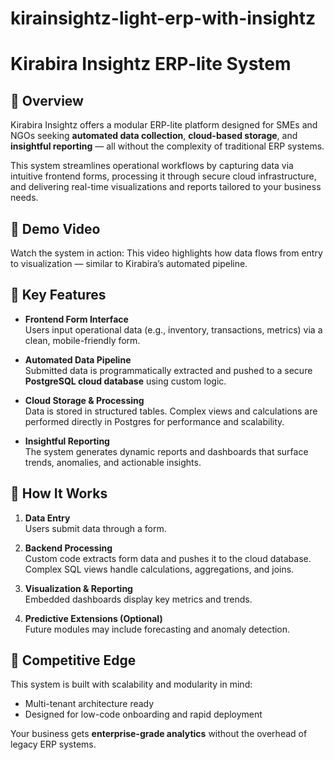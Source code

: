 # kirainsightz-light-erp-with-insightz

# Kirabira Insightz ERP-lite System

## 🚀 Overview
Kirabira Insightz offers a modular ERP-lite platform designed for SMEs and NGOs seeking **automated data collection**, **cloud-based storage**, and **insightful reporting** — all without the complexity of traditional ERP systems.

This system streamlines operational workflows by capturing data via intuitive frontend forms, processing it through secure cloud infrastructure, and delivering real-time visualizations and reports tailored to your business needs.

## 🎥 Demo Video
Watch the system in action: 
This video highlights how data flows from entry to visualization — similar to Kirabira’s automated pipeline.

## 🧩 Key Features
- **Frontend Form Interface**  
  Users input operational data (e.g., inventory, transactions, metrics) via a clean, mobile-friendly form.

- **Automated Data Pipeline**  
  Submitted data is programmatically extracted and pushed to a secure **PostgreSQL cloud database** using custom logic.

- **Cloud Storage & Processing**  
  Data is stored in structured tables. Complex views and calculations are performed directly in Postgres for performance and scalability.

- **Insightful Reporting**  
  The system generates dynamic reports and dashboards that surface trends, anomalies, and actionable insights.

## 🧠 How It Works

1. **Data Entry**  
   Users submit data through a form.  

2. **Backend Processing**  
   Custom code extracts form data and pushes it to the cloud database.  
   Complex SQL views handle calculations, aggregations, and joins.

3. **Visualization & Reporting**  
   Embedded dashboards display key metrics and trends.  


4. **Predictive Extensions (Optional)**  
   Future modules may include forecasting and anomaly detection.  


## 🔐 Competitive Edge
This system is built with scalability and modularity in mind:
- Multi-tenant architecture ready
- Designed for low-code onboarding and rapid deployment

Your business gets **enterprise-grade analytics** without the overhead of legacy ERP systems.  

